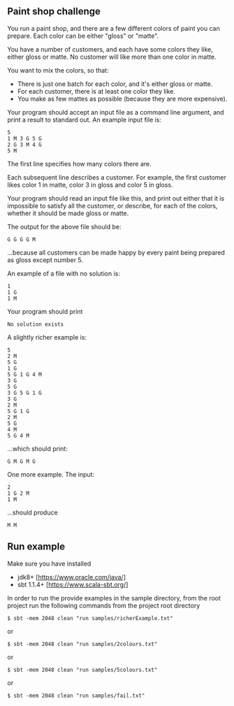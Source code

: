 ## Paint shop challenge

You run a paint shop, and there are a few different colors of paint you can prepare.  Each color can be either "gloss" or "matte".

You have a number of customers, and each have some colors they like, either gloss or matte.  No customer will like more than one color in matte.

You want to mix the colors, so that:
   * There is just one batch for each color, and it's either gloss or matte.
   * For each customer, there is at least one color they like.
   * You make as few mattes as possible (because they are more expensive).

Your program should accept an input file as a command line argument, and print a result to standard out.  An example input file is:

```
5
1 M 3 G 5 G
2 G 3 M 4 G
5 M
```

The first line specifies how many colors there are.

Each subsequent line describes a customer.  For example, the first customer likes color 1 in matte, color 3 in gloss and color 5 in gloss.

Your program should read an input file like this, and print out either that it is impossible to satisfy all the customer, or describe, for each of the colors, whether it should be made gloss or matte.

The output for the above file should be:

`G G G G M`

...because all customers can be made happy by every paint being prepared as gloss except number 5.

An example of a file with no solution is:

```
1
1 G
1 M
```

Your program should print

`No solution exists`

A slightly richer example is:

```
5
2 M
5 G
1 G
5 G 1 G 4 M
3 G
5 G
3 G 5 G 1 G
3 G
2 M
5 G 1 G
2 M
5 G
4 M
5 G 4 M
```

...which should print:

`G M G M G`

One more example.  The input:

```
2
1 G 2 M
1 M
```

...should produce

`M M`


## Run example

Make sure you have installed 
* jdk8+ [https://www.oracle.com/java/]
* sbt 1.1.4+  [https://www.scala-sbt.org/]

In order to run the provide examples in the sample directory, from the root project run the following commands
from the project root directory

```
$ sbt -mem 2048 clean "run samples/richerExample.txt"
```

or

```
$ sbt -mem 2048 clean "run samples/2colours.txt"
```

or

```
$ sbt -mem 2048 clean "run samples/5colours.txt"
```

or 

```
$ sbt -mem 2048 clean "run samples/fail.txt"
```
